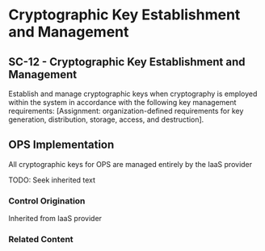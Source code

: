 # Cryptographic Key Establishment and Management
## SC-12 - Cryptographic Key Establishment and Management

Establish and manage cryptographic keys when cryptography is employed within the system in accordance with the following key management requirements: [Assignment: organization-defined requirements for key generation, distribution, storage, access, and destruction].

## OPS Implementation

All cryptographic keys for OPS are managed entirely by the IaaS provider

TODO: Seek inherited text

### Control Origination

Inherited from IaaS provider

### Related Content
